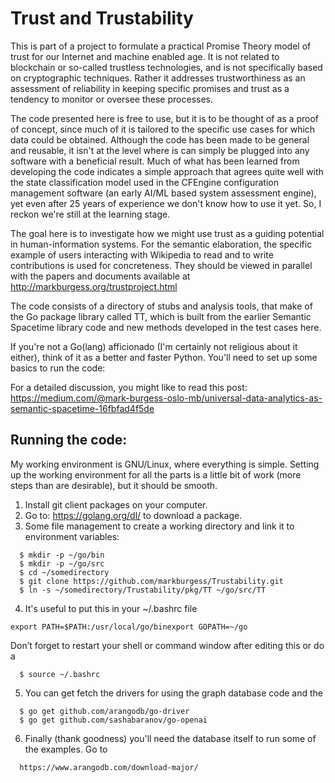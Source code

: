 
# Trust and Trustability

This is part of a project to formulate a practical Promise Theory model of trust for our Internet and machine enabled age. It is not related to blockchain or so-called trustless technologies, and is not specifically based on cryptographic techniques. Rather it addresses trustworthiness as an assessment of reliability in keeping specific promises and trust as a tendency to monitor or oversee these processes.

The code presented here is free to use, but it is to be thought of as a proof of concept, since much of it is tailored to the specific use cases for which data could be obtained. Although the code has been made to be general and reusable, it isn't at the level where is can simply be plugged into any software with a beneficial result. Much of what has been learned from developing the code indicates a simple approach that agrees quite well with the state classification model used in the CFEngine configuration management software (an early AI/ML based system assessment engine), yet even after 25 years of experience we don't know how to use it yet. So, I reckon we're still at the learning stage.

The goal here is to investigate how we might use trust as a guiding potential in human-information systems.  For the semantic elaboration, the specific example of users interacting with Wikipedia to read and to write contributions is used for concreteness.  They should be viewed in parallel with the papers and documents available at http://markburgess.org/trustproject.html

The code consists of a directory of stubs and analysis tools, that make of the Go package library called TT, which is built from the earlier Semantic Spacetime library code and new methods developed in the test cases here.

If you're not a Go(lang) afficionado (I'm certainly not religious about it either), think of it as a better and faster Python. You'll need to set up some basics to run the code:

For a detailed discussion, you might like to read this post: https://medium.com/@mark-burgess-oslo-mb/universal-data-analytics-as-semantic-spacetime-16fbfad4f5de

## Running the code:

My working environment is GNU/Linux, where everything is simple. Setting up the working environment for all the parts is a little bit of work (more steps than are desirable), but it should be smooth.

1. Install git client packages on your computer.
2. Go to: https://golang.org/dl/ to download a package.
3. Some file management to create a working directory and link it to environment variables:

```
  $ mkdir -p ~/go/bin
  $ mkdir -p ~/go/src
  $ cd ~/somedirectory
  $ git clone https://github.com/markburgess/Trustability.git
  $ ln -s ~/somedirectory/Trustability/pkg/TT ~/go/src/TT
```

4. It's useful to put this in your ~/.bashrc file
```
export PATH=$PATH:/usr/local/go/binexport GOPATH=~/go
```
Don’t forget to restart your shell or command window after editing this or do a
```
  $ source ~/.bashrc
```
5. You can get fetch the drivers for using the graph database code and the 
```
  $ go get github.com/arangodb/go-driver
  $ go get github.com/sashabaranov/go-openai
```
6. Finally (thank goodness) you'll need the database itself to run some of the examples. Go to
```
  https://www.arangodb.com/download-major/
```